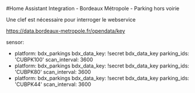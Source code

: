 #Home Assistant Integration - Bordeaux Métropole - Parking hors voirie

Une clef est nécessaire pour interroger le webservice

https://data.bordeaux-metropole.fr/opendata/key


sensor:
  - platform: bdx_parkings
    bdx_data_key: !secret bdx_data_key
    parking_ids: 'CUBPK100'
    scan_interval: 3600
  - platform: bdx_parkings
    bdx_data_key: !secret bdx_data_key
    parking_ids: 'CUBPK80'
    scan_interval: 3600
  - platform: bdx_parkings
    bdx_data_key: !secret bdx_data_key
    parking_ids: 'CUBPK44'
    scan_interval: 3600
